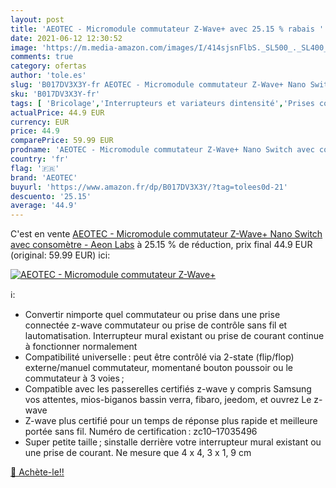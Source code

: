 ```yaml
---
layout: post
title: 'AEOTEC - Micromodule commutateur Z-Wave+ avec 25.15 % rabais '
date: 2021-06-12 12:30:52
image: 'https://m.media-amazon.com/images/I/414sjsnFlbS._SL500_._SL400_.jpg'
comments: true
category: ofertas
author: 'tole.es'
slug: 'B017DV3X3Y-fr AEOTEC - Micromodule commutateur Z-Wave+ Nano Switch avec...'
sku: 'B017DV3X3Y-fr'
tags: [ 'Bricolage','Interrupteurs et variateurs dintensité','Prises connectées et intelligentes','Prises électriques et accessoires','aeotec','Électricité', ]
actualPrice: 44.9 EUR
currency: EUR
price: 44.9
comparePrice: 59.99 EUR
prodname: 'AEOTEC - Micromodule commutateur Z-Wave+ Nano Switch avec consomètre - Aeon Labs'
country: 'fr'
flag: '🇫🇷'
brand: 'AEOTEC'
buyurl: 'https://www.amazon.fr/dp/B017DV3X3Y/?tag=tolees0d-21'
descuento: '25.15'
average: '44.9'
---
```


C'est en vente [AEOTEC - Micromodule commutateur Z-Wave+ Nano Switch avec consomètre - Aeon Labs](https://www.amazon.fr/dp/B017DV3X3Y/?tag=tolees0d-21)  à  25.15 % de réduction, prix final  44.9 EUR (original: 59.99 EUR) ici:

[![AEOTEC - Micromodule commutateur Z-Wave+](https://m.media-amazon.com/images/I/414sjsnFlbS._SL500_._SL400_.jpg)](https://www.amazon.fr/dp/B017DV3X3Y/?tag=tolees0d-21)

ℹ️:

- Convertir nimporte quel commutateur ou prise dans une prise connectée z-wave commutateur ou prise de contrôle sans fil et lautomatisation. Interrupteur mural existant ou prise de courant continue à fonctionner normalement
- Compatibilité universelle : peut être contrôlé via 2-state (flip/flop) externe/manuel commutateur, momentané bouton poussoir ou le commutateur à 3 voies ;
- Compatible avec les passerelles certifiés z-wave y compris Samsung vos attentes, mios-biganos bassin verra, fibaro, jeedom, et ouvrez Le z-wave
- Z-wave plus certifié pour un temps de réponse plus rapide et meilleure portée sans fil. Numéro de certification : zc10–17035496
- Super petite taille ; sinstalle derrière votre interrupteur mural existant ou une prise de courant. Ne mesure que 4 x 4, 3 x 1, 9 cm

[🛒 Achète-le!!](https://www.amazon.fr/dp/B017DV3X3Y/?tag=tolees0d-21)

